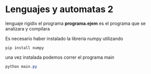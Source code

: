 # Lenguajes y automatas 2 
lenguaje rigidix el programa **programa.ejem** es el programa que se analizara y compilara

Es necesario haber instalado la libreria numpy utilizando 

```shell
pip install numpy
```

una vez instalada podemos correr el programa main

```powershell
python main.py
```

